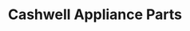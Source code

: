 ---
title: "Cashwell Appliance Parts"
url: /richmond-city/cashwell-appliance-parts/
shop: Elektronik
---